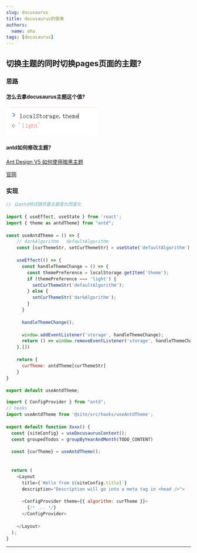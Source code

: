 ```yaml
---
slug: docusaurus
title: docusaurus的使用
authors:
  name: aha
tags: [docusaurus]
---
```


## 切换主题的同时切换pages页面的主题?   

### 思路  


#### 怎么去拿docusaurus主题这个值? 

![localStorage-theme](./imgs/localStorage-theme.png)  

#### antd如何修改主题?  

[Ant Design V5 如何使用暗黑主题](https://juejin.cn/post/7242284648021164091?from=search-suggest)  

[官网](https://ant-design.antgroup.com/docs/react/customize-theme-cn#%E4%BD%BF%E7%94%A8%E9%A2%84%E8%AE%BE%E7%AE%97%E6%B3%95)  

### 实现  

```js title='useAntdTheme.ts'
// 让antd样式随页面主题变化而变化

import { useEffect, useState } from 'react';
import { theme as antdTheme} from "antd";

const useAntdTheme = () => {
    // darkAlgorithm   defaultAlgorithm
    const [curThemeStr, setCurThemeStr] = useState('defaultAlgorithm')

    useEffect(() => {
      const handleThemeChange = () => {
        const themePreference = localStorage.getItem('theme'); 
        if (themePreference === 'light') {
          setCurThemeStr('defaultAlgorithm');
        } else {
          setCurThemeStr('darkAlgorithm');
        }
      }
  
      handleThemeChange();
  
      window.addEventListener('storage', handleThemeChange);
      return () => window.removeEventListener('storage', handleThemeChange);
    },[])

    return {
      curTheme: antdTheme[curThemeStr]
    }
}

export default useAntdTheme;

```


```js title='xx.tsx'
import { ConfigProvider } from "antd";
// hooks
import useAntdTheme from '@site/src/hooks/useAntdTheme';

export default function Xxxx() {
  const {siteConfig} = useDocusaurusContext();
  const groupedTodos = groupByYearAndMonth(TODO_CONTENT)
  
  const {curTheme} = useAntdTheme();


  return (
    <Layout
      title={`Hello from ${siteConfig.title}`}
      description="Description will go into a meta tag in <head />">

      <ConfigProvider theme={{ algorithm: curTheme }}>
        {/* ... */}
      </ConfigProvider>
      
    </Layout>
  );
}
```
---